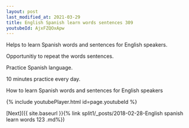 ```yaml
---
layout: post
last_modified_at: 2021-03-29
title: English Spanish learn words sentences 309 
youtubeId: AjxFZQOxApw
---
```

 
 
Helps to learn Spanish words and sentences for English speakers.

Opportunitiy to repeat the words sentences. 

Practice Spanish language. 
 
10 minutes practice every day. 
 
How to learn Spanish words and sentences for English speakers 
 
{% include youtubePlayer.html id=page.youtubeId %}
 
 
[Next]({{ site.baseurl }}{% link  split1/_posts/2018-02-28-English spanish learn words 123 .md%})
 
